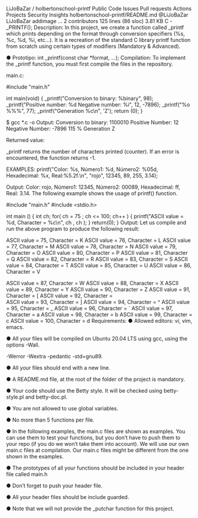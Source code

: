 
LiJoBaZar
/
holbertonschool-printf
Public
Code
Issues
Pull requests
Actions
Projects
Security
Insights
holbertonschool-printf/README.md
@LiJoBaZar
LiJoBaZar addimage
…
 2 contributors
125 lines (86 sloc)  3.81 KB
C - _PRINTF();
Description:
In this project, we create a function called _printf which prints depending on the format through conversion specifiers (%s, %c, %d, %i, etc...). It is a recreation of the standard C library printf function from scratch using certain types of modifiers (Mandatory & Advanced).

● Prototipo: int _printf(const char *format, ...);
Compilation:
To implement the _printf function, you must first compile the files in the repository.

main.c:

#include "main.h"

int main(void)
{
  _printf("Conversion to binary: %binary", 98);
  _printf("Positive number: %d Negative number: %i", 12, -7896);
  _printf("%o %%%", 77);
  _printf("Generation %c\n", 'Z');
  return (0);
}

$ gcc *.c -o
Output: Conversion to binary: 1100010 Positive Number: 12 Negative Number: -7896 115 % Generation Z

Returned value:

_printf returns the number of characters printed (counter). If an error is encountered, the function returns -1.

EXAMPLES:
printf("Color: %s, Número1: %d, Número2: %05d, Hexadecimal: %x, Real:%5.2f.\n", "rojo", 12345, 89, 255, 3.14);

Output: Color: rojo, Número1: 12345, Número2: 00089, Hexadecimal: ff, Real: 3.14.
The following example shows the usage of printf() function.

#include "main.h"
#include <stdio.h>

int main () {
  int ch;
  for( ch = 75 ; ch <= 100; ch++ ) {
    printf("ASCII value = %d, Character = %c\n", ch , ch );
  }
  return(0);
}
Output: Let us compile and run the above program to produce the following result:

ASCII value = 75, Character = K
ASCII value = 76, Character = L
ASCII value = 77, Character = M
ASCII value = 78, Character = N
ASCII value = 79, Character = O
ASCII value = 80, Character = P
ASCII value = 81, Character = Q
ASCII value = 82, Character = R
ASCII value = 83, Character = S
ASCII value = 84, Character = T
ASCII value = 85, Character = U
ASCII value = 86, Character = V

ASCII value = 87, Character = W
ASCII value = 88, Character = X
ASCII value = 89, Character = Y
ASCII value = 90, Character = Z
ASCII value = 91, Character = [
ASCII value = 92, Character = \
ASCII value = 93, Character = ]
ASCII value = 94, Character = ^
ASCII value = 95, Character = _
ASCII value = 96, Character = `
ASCII value = 97, Character = a
ASCII value = 98, Character = b
ASCII value = 99, Character = c
ASCII value = 100, Character = d
Requirements:
● Allowed editors: vi, vim, emacs.

● All your files will be compiled on Ubuntu 20.04 LTS using gcc, using the options -Wall.

-Werror -Wextra -pedantic -std=gnu89.

● All your files should end with a new line.

● A README.md file, at the root of the folder of the project is mandatory.

● Your code should use the Betty style. It will be checked using betty-style.pl and betty-doc.pl.

● You are not allowed to use global variables.

● No more than 5 functions per file.

● In the following examples, the main.c files are shown as examples. You can use them to test your functions, but you don’t have to push them to your repo (if you do we won’t take them into account). We will use our own main.c files at compilation. Our main.c files might be different from the one shown in the examples.

● The prototypes of all your functions should be included in your header file called main.h

● Don’t forget to push your header file.

● All your header files should be include guarded.

● Note that we will not provide the _putchar function for this project.
